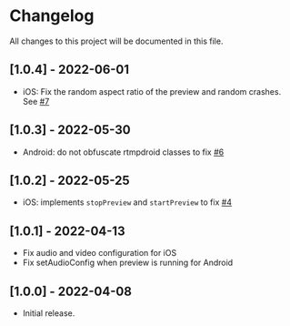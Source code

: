 # Changelog

All changes to this project will be documented in this file.

## [1.0.4] - 2022-06-01

- iOS: Fix the random aspect ratio of the preview and random crashes.
  See [#7](https://github.com/apivideo/api.video-flutter-live-stream/issues/7)

## [1.0.3] - 2022-05-30

- Android: do not obfuscate rtmpdroid classes to
  fix [#6](https://github.com/apivideo/api.video-flutter-live-stream/issues/6)

## [1.0.2] - 2022-05-25

- iOS: implements `stopPreview` and `startPreview` to
  fix [#4](https://github.com/apivideo/api.video-flutter-live-stream/issues/4)

## [1.0.1] - 2022-04-13

- Fix audio and video configuration for iOS
- Fix setAudioConfig when preview is running for Android

## [1.0.0] - 2022-04-08

- Initial release.
